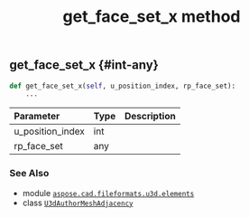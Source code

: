 ﻿---
title: get_face_set_x method
second_title: Aspose.CAD for Python via .NET API References
description: 
type: docs
weight: 30
url: /python-net/aspose.cad.fileformats.u3d.elements/u3dauthormeshadjacency/get_face_set_x/
is_root: false
---

## get_face_set_x {#int-any}





```python
def get_face_set_x(self, u_position_index, rp_face_set):
    ...
```


| Parameter | Type | Description |
| :- | :- | :- |
| u_position_index | int |  |
| rp_face_set | any |  |



### See Also
* module [`aspose.cad.fileformats.u3d.elements`](../../)
* class [`U3dAuthorMeshAdjacency`](/cad/python-net/aspose.cad.fileformats.u3d.elements/u3dauthormeshadjacency)
